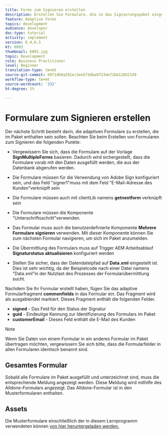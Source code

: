 ```yaml
---
title: Forms zum Signieren erstellen
description: Erstellen Sie Formulare, die in das Signierungspaket eingeschlossen werden müssen.
feature: Adaptive Forms
topics: development
audience: developer
doc-type: tutorial
activity: implement
version: 6.4,6.5
kt: 6893
thumbnail: 6893.jpg
topic: Development
role: Business Practitioner
level: Beginner
translation-type: tm+mt
source-git-commit: d9714b9a291ec3ee5f3dba9723de72bb120d2149
workflow-type: tm+mt
source-wordcount: '332'
ht-degree: 1%

---
```



# Formulare zum Signieren erstellen

Der nächste Schritt besteht darin, die adaptiven Formulare zu erstellen, die im Paket enthalten sein sollen. Beachten Sie beim Erstellen von Formularen zum Signieren die folgenden Punkte:

* Vergewissern Sie sich, dass die Formulare auf der Vorlage **SignMultipleForms** basieren. Dadurch wird sichergestellt, dass die Formulare vorab mit den Daten ausgefüllt werden, die aus der Datenbank abgerufen werden.

* Die Formulare müssen für die Verwendung von Adobe Sign konfiguriert sein, und das Feld &quot;signer1&quot;muss mit dem Feld &quot;E-Mail-Adresse des Kunden&quot;verknüpft sein
* Die Formulare müssen auch mit clientLib namens **getnextform** verknüpft sein
* Die Formulare müssen die Komponente &quot;Unterschriftsschritt&quot;verwenden.
* Das Formular muss auch die benutzerdefinierte Komponente **Mehrere Formulare signieren** verwenden. Mit dieser Komponente können Sie zum nächsten Formular navigieren, um sich im Paket anzumelden.
* Die Übermittlung des Formulars muss auf Trigger AEM Arbeitsablauf **Signaturstatus aktualisieren** konfiguriert werden
* Stellen Sie sicher, dass der Datendateipfad auf **Data.xml** eingestellt ist. Dies ist sehr wichtig, da der Beispielcode nach einer Datei namens &quot;Data.xml&quot;in der Nutzlast des Prozesses der Formularübermittlung sucht.

Nachdem Sie Ihr Formular erstellt haben, fügen Sie das adaptive Formularfragment **commonfields** in das Formular ein. Das Fragment wird als ausgeblendet markiert. Dieses Fragment enthält die folgenden Felder.

* **signed**  - Das Feld für den Status der Signatur
* **guid** - Eindeutige Kennung zur Identifizierung des Formulars im Paket
* **customerEmail**  - Dieses Feld enthält die E-Mail des Kunden



>[!NOTE]
>Wenn Sie Daten von einem Formular in ein anderes Formular im Paket übertragen möchten, vergewissern Sie sich bitte, dass die Formularfelder in allen Formularen identisch benannt sind.

## Gesamtes Formular

Sobald alle Formulare im Paket ausgefüllt und unterzeichnet sind, muss die entsprechende Meldung angezeigt werden. Diese Meldung wird mithilfe des Alldone-Formulars angezeigt. Das Alldone-Formular ist in den Musterformularen enthalten.

## Assets

Die Musterformulare einschließlich der in diesem Lernprogramm verwendeten können [von hier heruntergeladen werden.](assets/forms-for-signing.zip)

